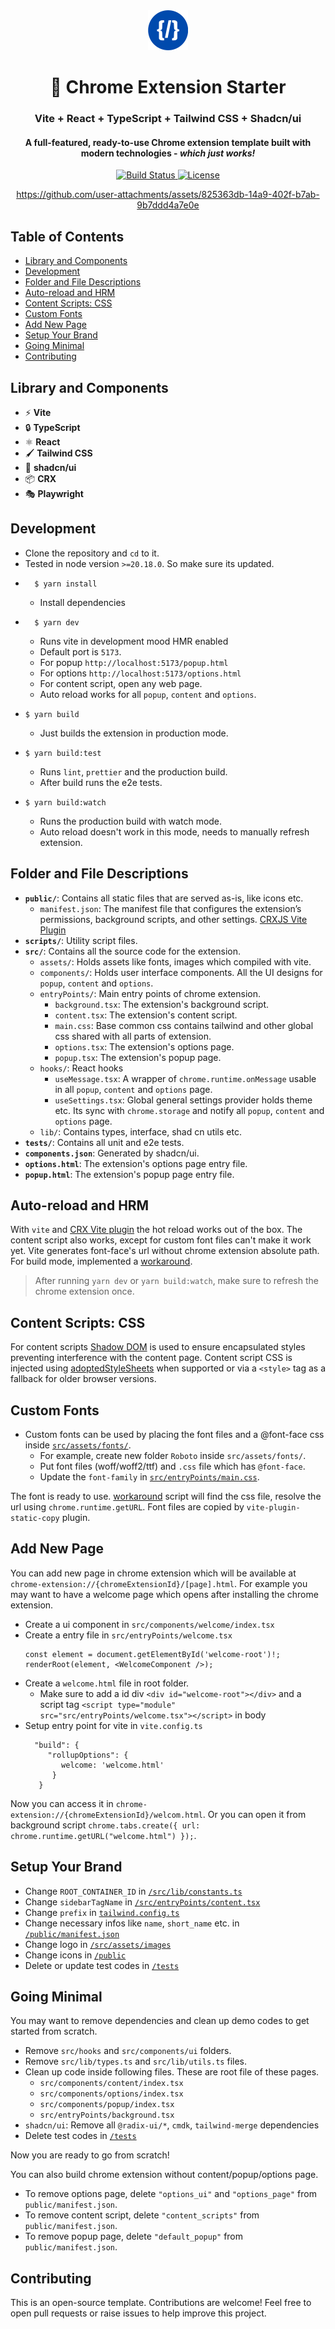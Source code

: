 <div align="center">

<img src="src/assets/images/icon128.png" width="64"/>

# 🚀 Chrome Extension Starter 
### Vite + React + TypeScript + Tailwind CSS + Shadcn/ui
#### A full-featured, ready-to-use Chrome extension template built with modern technologies - *which just works!*

<p align="center">
    <a href="https://github.com/ahmed-dinar/chrome-extension-react-vite-tailwind-boilerplate/actions">
      <img src="https://img.shields.io/github/actions/workflow/status/ahmed-dinar/chrome-extension-react-vite-tailwind-boilerplate/ci.yml?branch=main" alt="Build Status">
    </a>
  <a href="https://github.com/ahmed-dinar/chrome-extension-react-vite-tailwind-boilerplate/blob/main/LICENSE">
    <img src="https://img.shields.io/github/license/ahmed-dinar/chrome-extension-react-vite-tailwind-boilerplate" alt="License">
  </a>
</p>

https://github.com/user-attachments/assets/825363db-14a9-402f-b7ab-9b7ddd4a7e0e

</div>

## Table of Contents

- [Library and Components](#libraryComponents)
- [Development](#development)
- [Folder and File Descriptions](#folders)
- [Auto-reload and HRM](#hrm)
- [Content Scripts: CSS](#content)
- [Custom Fonts](#fonts)
- [Add New Page](#newPage)
- [Setup Your Brand](#branding)
- [Going Minimal](#minimal)
- [Contributing](#contributing)

## Library and Components <a name="libraryComponents"></a>
- ⚡ **Vite**
- 🔒 **TypeScript**
- ⚛️ **React**
- 🖌️ **Tailwind CSS**
- 🌸 **shadcn/ui**
- 📦 **CRX**
- 🎭 **Playwright**

## Development <a name="development"></a>

- Clone the repository and `cd` to it.
- Tested in node version `>=20.18.0`. So make sure its updated.
- ```
    $ yarn install
  ```
  - Install dependencies
- ```
    $ yarn dev
  ```
  - Runs vite in development mood HMR enabled
  - Default port is `5173`.
  - For popup `http://localhost:5173/popup.html`
  - For options `http://localhost:5173/options.html`
  - For content script, open any web page.
  - Auto reload works for all `popup`, `content` and `options`.
- ```
  $ yarn build
  ```
  - Just builds the extension in production mode.
- ```
  $ yarn build:test
  ```
  - Runs `lint`, `prettier` and the production build.
  - After build runs the e2e tests.
- ```
  $ yarn build:watch
  ```
  - Runs the production build with watch mode.
  - Auto reload doesn't work in this mode, needs to manually refresh extension.

## Folder and File Descriptions <a name="folders"></a>

- **`public/`**: Contains all static files that are served as-is, like icons etc.
    - `manifest.json`: The manifest file that configures the extension’s permissions, background scripts, and other settings. [CRXJS Vite Plugin](https://crxjs.dev/vite-plugin)
- **`scripts/`**: Utility script files.
- **`src/`**: Contains all the source code for the extension.
    - `assets/`: Holds assets like fonts, images which compiled with vite.
    - `components/`: Holds user interface components. All the UI designs for `popup`, `content` and `options`.
    - `entryPoints/`: Main entry points of chrome extension.
      - `background.tsx`: The extension's background script.
      - `content.tsx`: The extension's content script.
      - `main.css`: Base common css contains tailwind and other global css shared with all parts of extension.
      - `options.tsx`: The extension's options page.
      - `popup.tsx`: The extension's popup page.
    - `hooks/`: React hooks
      - `useMessage.tsx`: A wrapper of `chrome.runtime.onMessage` usable in all `popup`, `content` and `options` page.
      - `useSettings.tsx`: Global general settings provider holds theme etc. Its sync with `chrome.storage` and notify all `popup`, `content` and `options` page.
    - `lib/`: Contains types, interface, shad cn utils etc.
- **`tests/`**: Contains all unit and e2e tests.
- **`components.json`**: Generated by shadcn/ui.
- **`options.html`**: The extension's options page entry file.
- **`popup.html`**: The extension's popup page entry file.

## Auto-reload and HRM <a name="hrm"></a>

With `vite` and [CRX Vite plugin](https://crxjs.dev/vite-plugin) the hot reload works out of the box. The content script also works, except for custom font files can't make it work yet.
Vite generates font-face's url without chrome extension absolute path. For build mode, implemented a [workaround](./src/entryPoints/render/render-font.tsx).
> After running `yarn dev` or `yarn build:watch`, make sure to refresh the chrome extension once.

## Content Scripts: CSS <a name="content"></a>

For content scripts [Shadow DOM](https://developer.mozilla.org/en-US/docs/Web/API/Web_components/Using_shadow_DOM) is used to ensure encapsulated styles preventing interference with the content page.
Content script CSS is injected using [adoptedStyleSheets](https://developer.mozilla.org/en-US/docs/Web/API/Document/adoptedStyleSheets) when supported or via a `<style>` tag as a fallback for older browser versions.


## Custom Fonts <a name="fonts"></a>

* Custom fonts can be used by placing the font files and a @font-face css inside [`src/assets/fonts/`](./src/assets/fonts). 
  * For example, create new folder `Roboto` inside `src/assets/fonts/`.
  * Put font files (woff/woff2/ttf) and `.css` file which has `@font-face`.
  * Update the `font-family` in [`src/entryPoints/main.css`](./src/entryPoints/main.css).

The font is ready to use. [workaround](./src/entryPoints/render/render-font.tsx) script will find the css file, resolve the url using `chrome.runtime.getURL`. 
Font files are copied by `vite-plugin-static-copy` plugin.


## Add New Page <a name="newPage"></a>

You can add new page in chrome extension which will be available at `chrome-extension://{chromeExtensionId}/[page].html`.
For example you may want to have a welcome page which opens after installing the chrome extension.

* Create a ui component in `src/components/welcome/index.tsx`
* Create a entry file in `src/entryPoints/welcome.tsx`
    ```
    const element = document.getElementById('welcome-root')!;
    renderRoot(element, <WelcomeComponent />);
    ```
* Create a `welcome.html` file in root folder.
    * Make sure to add a id div `<div id="welcome-root"></div>` and a script tag `<script type="module" src="src/entryPoints/welcome.tsx"></script>` in body
* Setup entry point for vite in `vite.config.ts`
  ```
    "build": {
       "rollupOptions": {
          welcome: 'welcome.html'
        }
     }
  ```

Now you can access it in `chrome-extension://{chromeExtensionId}/welcom.html`. Or you can open it from background script `chrome.tabs.create({ url: chrome.runtime.getURL("welcome.html") });`.

## Setup Your Brand <a name="branding"></a>

- Change `ROOT_CONTAINER_ID` in [`/src/lib/constants.ts`](./src/lib/constants.ts)
- Change `sidebarTagName` in [`/src/entryPoints/content.tsx`](./src/entryPoints/content.tsx)
- Change `prefix` in [`tailwind.config.ts`](./tailwind.config.ts)
- Change necessary infos like `name`, `short_name` etc. in [`/public/manifest.json`](./public/manifest.json)
- Change logo in [`/src/assets/images`](./src/assets/images)
- Change icons in [`/public`](./public)
- Delete or update test codes in [`/tests`](./tests)

## Going Minimal <a name="minimal"></a>

You may want to remove dependencies and clean up demo codes to get started from scratch. 

- Remove `src/hooks` and `src/components/ui` folders.
- Remove `src/lib/types.ts` and `src/lib/utils.ts` files.
- Clean up code inside following files. These are root file of these pages.
  - `src/components/content/index.tsx`
  - `src/components/options/index.tsx`
  - `src/components/popup/index.tsx`
  - `src/entryPoints/background.tsx`
- `shadcn/ui`: Remove all `@radix-ui/*`, `cmdk`, `tailwind-merge` dependencies
- Delete test codes in [`/tests`](./tests)

Now you are ready to go from scratch!

You can also build chrome extension without content/popup/options page.

- To remove options page, delete `"options_ui"` and `"options_page"` from `public/manifest.json`.
- To remove content script, delete `"content_scripts"` from `public/manifest.json`.
- To remove popup page, delete `"default_popup"` from `public/manifest.json`.

## Contributing <a name="contributing"></a>

This is an open-source template. Contributions are welcome!
Feel free to open pull requests or raise issues to help improve this project.





